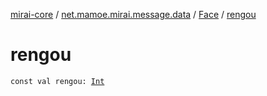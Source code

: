 [mirai-core](../../index.md) / [net.mamoe.mirai.message.data](../index.md) / [Face](index.md) / [rengou](./rengou.md)

# rengou

`const val rengou: `[`Int`](https://kotlinlang.org/api/latest/jvm/stdlib/kotlin/-int/index.html)